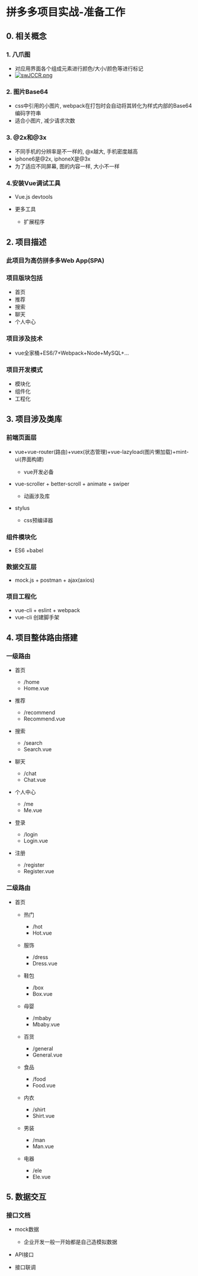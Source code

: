 # 拼多多项目实战-准备工作

## 0. 相关概念

### 1. 八爪图

- 对应用界面各个组成元素进行颜色/大小/颜色等进行标记
- [![swJCCR.png](https://s3.ax1x.com/2021/01/15/swJCCR.png)](https://imgchr.com/i/swJCCR)
### 2. 图片Base64

- css中引用的小图片, webpack在打包时会自动将其转化为样式内部的Base64编码字符串
- 适合小图片, 减少请求次数

### 3. @2x和@3x

- 不同手机的分辨率是不一样的, @x越大, 手机密度越高
- iphone6是@2x, iphoneX是@3x
- 为了适应不同屏幕, 图的内容一样, 大小不一样

### 4.安装Vue调试工具

- Vue.js devtools
- 更多工具

	- 扩展程序



## 2. 项目描述

### 此项目为高仿拼多多Web App(SPA)

### 项目版块包括

- 首页
- 推荐
- 搜索
- 聊天
- 个人中心

### 项目涉及技术

- vue全家桶+ES6/7+Webpack+Node+MySQL+...

### 项目开发模式

- 模块化
- 组件化
- 工程化

## 3. 项目涉及类库

### 前端页面层

- vue+vue-router(路由)+vuex(状态管理)+vue-lazyload(图片懒加载)+mint-ui(界面构建)

	- vue开发必备

- vue-scroller + better-scroll + animate + swiper

	- 动画涉及库

- stylus

	- css预编译器

### 组件模块化

- ES6 +babel

### 数据交互层

- mock.js + postman + ajax(axios)

### 项目工程化

- vue-cli + eslint + webpack
- vue-cli  创建脚手架

## 4. 项目整体路由搭建

### 一级路由

- 首页

	- /home
	- Home.vue

- 推荐

	- /recommend
	- Recommend.vue

- 搜索

	- /search
	- Search.vue

- 聊天

	- /chat
	- Chat.vue

- 个人中心

	- /me
	- Me.vue

- 登录

	- /login
	- Login.vue

- 注册

	- /register
	- Register.vue

### 二级路由

- 首页

	- 热门

		- /hot
		- Hot.vue

	- 服饰

		- /dress
		- Dress.vue

	- 鞋包

		- /box
		- Box.vue

	- 母婴

		- /mbaby
		- Mbaby.vue

	- 百货

		- /general
		- General.vue

	- 食品

		- /food
		- Food.vue

	- 内衣

		- /shirt
		- Shirt.vue

	- 男装

		- /man
		- Man.vue

	- 电器

		- /ele
		- Ele.vue

## 5. 数据交互

### 接口文档

- mock数据

	- 企业开发一般一开始都是自己造模拟数据

- API接口
- 接口联调
